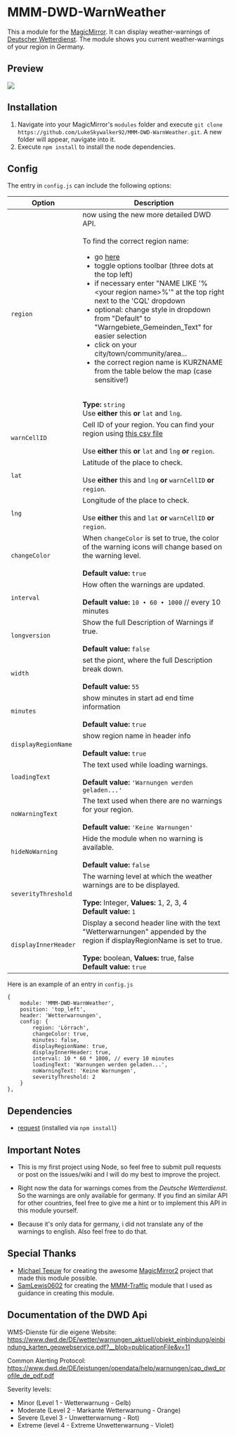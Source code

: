 MMM-DWD-WarnWeather
===================
This a module for the [MagicMirror](https://github.com/MichMich/MagicMirror). It can display weather-warnings of [Deutscher Wetterdienst](http://www.dwd.de/DE/Home/home_node.html). The module shows you current weather-warnings of your region in Germany.

## Preview

![](https://github.com/LukeSkywalker92/MMM-DWD-WarnWeather/blob/master/screenshot.png?raw=true)

## Installation
1. Navigate into your MagicMirror's `modules` folder and execute `git clone https://github.com/LukeSkywalker92/MMM-DWD-WarnWeather.git`. A new folder will appear, navigate into it.
2. Execute `npm install` to install the node dependencies.



## Config
The entry in `config.js` can include the following options:

|Option|Description|
|---|---|
|`region`|now using the new more detailed DWD API.<br><br>To find the correct region name:<br><ul><li>go [here](https://maps.dwd.de/geoserver/dwd/wms?service=WMS&version=1.1.0&request=GetMap&layers=dwd:Warngebiete_Gemeinden&styles=&bbox=5.876914,47.270362,15.037507,55.044381&width=1024&height=868&srs=EPSG:4326&format=application/openlayers#)</li><li>toggle options toolbar (three dots at the top left)</li><li>if necessary enter "NAME LIKE '%&lt;your region name&gt;%'" at the top right next to the 'CQL' dropdown</li><li>optional: change style in dropdown from "Default" to "Warngebiete_Gemeinden_Text" for easier selection</li><li>click on your city/town/community/area...</li><li>the correct region name is KURZNAME from the table below the map (case sensitive!)</li></ul><br>**Type:** `string`<br>Use **either** this **or** `lat` and `lng`.|
|`warnCellID`|Cell ID of your region. You can find your region using [this csv file](https://www.dwd.de/DE/leistungen/opendata/help/warnungen/cap_warncellids_csv.csv?__blob=publicationFile&v=3) <br><br>Use **either** this **or** `lat` and `lng` **or** `region`.|
|`lat`|Latitude of the place to check.<br><br>Use **either** this and `lng` **or** `warnCellID` **or** `region`.|
|`lng`|Longitude of the place to check.<br><br>Use **either** this and `lat` **or** `warnCellID` **or** `region`.|
|`changeColor`|When `changeColor` is set to true, the color of the warning icons will change based on the warning level. <br><br>**Default value:** `true`|
|`interval`|How often the warnings are updated.<br><br>**Default value:** `10 • 60 • 1000` // every 10 minutes|
|`longversion`|Show the full Description of Warnings if true.<br><br>**Default value:** `false`|
|`width`|set the piont, where the full Description break down.<br><br>**Default value:** `55`|
|`minutes`|show minutes in start ad end time information<br><br>**Default value:** `true`|
|`displayRegionName`|show region name in header info<br><br>**Default value:** `true`|
|`loadingText`|The text used while loading warnings.<br><br>**Default value:** `'Warnungen werden geladen...'`|
|`noWarningText`|The text used when there are no warnings for your region.<br><br>**Default value:** `'Keine Warnungen'`|
|`hideNoWarning`|Hide the module when no warning is available.<br><br>**Default value:** `false`|
|`severityThreshold`|The warning level at which the weather warnings are to be displayed.<br><br>**Type:** Integer, **Values:** 1, 2, 3, 4<br>**Default value:** `1`|
|`displayInnerHeader`|Display a second header line with the text "Wetterwarnungen" appended by the region if displayRegionName is set to true.<br><br>**Type:** boolean, **Values:** true, false<br>**Default value:** `true`|


Here is an example of an entry in `config.js`
```
{
	module: 'MMM-DWD-WarnWeather',
	position: 'top_left',
	header: 'Wetterwarnungen',
	config: {
		region: 'Lörrach',
		changeColor: true,
		minutes: false,
		displayRegionName: true,
		displayInnerHeader: true,
		interval: 10 * 60 * 1000, // every 10 minutes
		loadingText: 'Warnungen werden geladen...',
		noWarningText: 'Keine Warnungen',
		severityThreshold: 2
	}
},
```

## Dependencies
- [request](https://www.npmjs.com/package/request) (installed via `npm install`)

## Important Notes
- This is my first project using Node, so feel free to submit pull requests or post on the issues/wiki and I will do my best to improve the project.
- Right now the data for warnings comes from the *Deutsche Wetterdienst*. So the warnings are only available for germany. If you find an similar API for other countries, feel free to give me a hint or to implement this API in this module yourself.

- Because it's only data for germany, i did not translate any of the warnings to english. Also feel free to do that.

## Special Thanks
- [Michael Teeuw](https://github.com/MichMich) for creating the awesome [MagicMirror2](https://github.com/MichMich/MagicMirror/tree/develop) project that made this module possible.
- [SamLewis0602](https://github.com/SamLewis0602) for creating the [MMM-Traffic](https://github.com/SamLewis0602/MMM-Traffic) module that I used as guidance in creating this module.

## Documentation of the DWD Api
WMS-Dienste für die eigene Website: https://www.dwd.de/DE/wetter/warnungen_aktuell/objekt_einbindung/einbindung_karten_geowebservice.pdf?__blob=publicationFile&v=11

Common Alerting Protocol: https://www.dwd.de/DE/leistungen/opendata/help/warnungen/cap_dwd_profile_de_pdf.pdf

Severity levels:
- Minor (Level 1 - Wetterwarnung - Gelb)
- Moderate (Level 2 - Markante Wetterwarnung - Orange)
- Severe (Level 3 - Unwetterwarnung - Rot)
- Extreme (level 4 - Extreme Unwetterwarnung - Violet)
